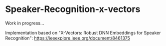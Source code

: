 # Speaker-Recognition-x-vectors
 
Work in progress...

Implementation based on "X-Vectors: Robust DNN Embeddings for Speaker Recognition":
https://ieeexplore.ieee.org/document/8461375
